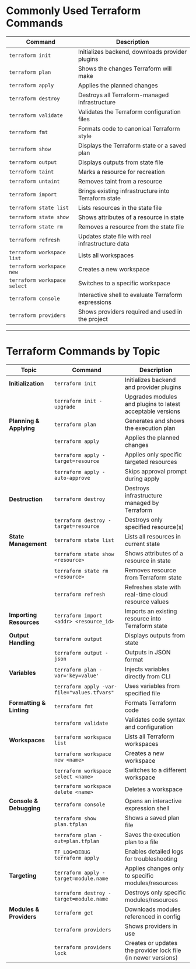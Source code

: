 # Commonly Used Terraform Commands

| **Command**                          | **Description**                                                                 |
|-------------------------------------|---------------------------------------------------------------------------------|
| `terraform init`                    | Initializes backend, downloads provider plugins                                |
| `terraform plan`                    | Shows the changes Terraform will make                                          |
| `terraform apply`                   | Applies the planned changes                                                    |
| `terraform destroy`                 | Destroys all Terraform-managed infrastructure                                  |
| `terraform validate`               | Validates the Terraform configuration files                                    |
| `terraform fmt`                     | Formats code to canonical Terraform style                                      |
| `terraform show`                    | Displays the Terraform state or a saved plan                                   |
| `terraform output`                  | Displays outputs from state file                                               |
| `terraform taint`                   | Marks a resource for recreation                                                |
| `terraform untaint`                 | Removes taint from a resource                                                  |
| `terraform import`                  | Brings existing infrastructure into Terraform state                            |
| `terraform state list`              | Lists resources in the state file                                              |
| `terraform state show`              | Shows attributes of a resource in state                                        |
| `terraform state rm`                | Removes a resource from the state file                                         |
| `terraform refresh`                 | Updates state file with real infrastructure data                               |
| `terraform workspace list`          | Lists all workspaces                                                           |
| `terraform workspace new`           | Creates a new workspace                                                        |
| `terraform workspace select`        | Switches to a specific workspace                                               |
| `terraform console`                 | Interactive shell to evaluate Terraform expressions                            |
| `terraform providers`               | Shows providers required and used in the project                               |

---

# Terraform Commands by Topic

| **Topic**                 | **Command**                                 | **Description**                                                                 |
|--------------------------|----------------------------------------------|---------------------------------------------------------------------------------|
| **Initialization**       | `terraform init`                             | Initializes backend and provider plugins                                       |
|                          | `terraform init -upgrade`                    | Upgrades modules and plugins to latest acceptable versions                     |
| **Planning & Applying**  | `terraform plan`                             | Generates and shows the execution plan                                         |
|                          | `terraform apply`                            | Applies the planned changes                                                    |
|                          | `terraform apply -target=resource`           | Applies only specific targeted resources                                       |
|                          | `terraform apply -auto-approve`              | Skips approval prompt during apply                                             |
| **Destruction**          | `terraform destroy`                          | Destroys infrastructure managed by Terraform                                   |
|                          | `terraform destroy -target=resource`         | Destroys only specified resource(s)                                            |
| **State Management**     | `terraform state list`                       | Lists all resources in current state                                           |
|                          | `terraform state show <resource>`            | Shows attributes of a resource in state                                        |
|                          | `terraform state rm <resource>`              | Removes resource from Terraform state                                          |
|                          | `terraform refresh`                          | Refreshes state with real-time cloud resource values                           |
| **Importing Resources**  | `terraform import <addr> <resource_id>`      | Imports an existing resource into Terraform state                              |
| **Output Handling**      | `terraform output`                           | Displays outputs from state                                                    |
|                          | `terraform output -json`                     | Outputs in JSON format                                                         |
| **Variables**            | `terraform plan -var='key=value'`            | Injects variables directly from CLI                                            |
|                          | `terraform apply -var-file="values.tfvars"`  | Uses variables from specified file                                             |
| **Formatting & Linting** | `terraform fmt`                              | Formats Terraform code                                                         |
|                          | `terraform validate`                         | Validates code syntax and configuration                                        |
| **Workspaces**           | `terraform workspace list`                   | Lists all Terraform workspaces                                                 |
|                          | `terraform workspace new <name>`             | Creates a new workspace                                                        |
|                          | `terraform workspace select <name>`          | Switches to a different workspace                                              |
|                          | `terraform workspace delete <name>`          | Deletes a workspace                                                            |
| **Console & Debugging**  | `terraform console`                          | Opens an interactive expression shell                                          |
|                          | `terraform show plan.tfplan`                 | Shows a saved plan file                                                        |
|                          | `terraform plan -out=plan.tfplan`            | Saves the execution plan to a file                                             |
|                          | `TF_LOG=DEBUG terraform apply`              | Enables detailed logs for troubleshooting                                     |
| **Targeting**            | `terraform apply -target=module.name`        | Applies changes only to specific modules/resources                             |
|                          | `terraform destroy -target=module.name`      | Destroys only specific modules/resources                                       |
| **Modules & Providers**  | `terraform get`                              | Downloads modules referenced in config                                         |
|                          | `terraform providers`                        | Shows providers in use                                                         |
|                          | `terraform providers lock`                   | Creates or updates the provider lock file (in newer versions)                  |